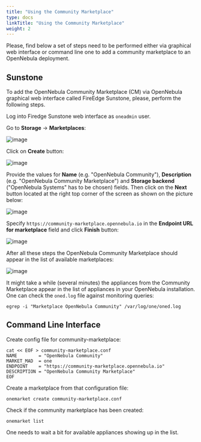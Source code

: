 ```yaml
---
title: "Using the Community Marketplace"
type: docs
linkTitle: "Using the Community Marketplace"
weight: 2
---
```


Please, find below a set of steps need to be performed either via graphical web interface or command line one to add a community marketplace to an OpenNebula deployment.

## Sunstone
To add the OpenNebula Community Marketplace (CM) via OpenNebula graphical web interface called FireEdge Sunstone, please, perform the following steps.

Log into Firedge Sunstone web interface as `oneadmin` user.

Go to **Storage** -> **Marketplaces**:

![image](/images/marketplaces/community_mp/adding_community_mp_menu.png)

Click on **Create** button:

![image](/images/marketplaces/community_mp/adding_community_mp_create.png)

Provide the values for **Name** (e.g. "OpenNebula Community"), **Description** (e.g. "OpenNebula Community Marketplace") and **Storage backend** ("OpenNebula Systems" has to be chosen) fields. Then click on the **Next** button located at the right top corner of the screen as shown on the picture below:

![image](/images/marketplaces/community_mp/adding_community_mp_values.png)

Specify ``https://community-marketplace.opennebula.io`` in the **Endpoint URL for marketplace** field and click **Finish** button:

![image](/images/marketplaces/community_mp/adding_community_mp_url.png)

After all these steps the OpenNebula Community Marketplace should appear in the list of available marketplaces:

![image](/images/marketplaces/community_mp/adding_community_mp_list.png)


It might take a while (several minutes) the appliances from the Community Marketplace appear in the list of appliances in your OpenNebula installation.
One can check the `oned.log` file against monitoring queries:
```
egrep -i "Marketplace OpenNebula Community" /var/log/one/oned.log
```

## Command Line Interface
Create config file for community-marketplace:
```
cat << EOF > community-marketplace.conf  
NAME        = "OpenNebula Community"
MARKET_MAD  = one
ENDPOINT    = "https://community-marketplace.opennebula.io"
DESCRIPTION = "OpenNebula Community Marketplace"
EOF
```

Create a marketplace from that configuration file:
```
onemarket create community-marketplace.conf
```

Check if the community marketplace has been created:
```
onemarket list
```

One needs to wait a bit for available appliances showing up in the list.
